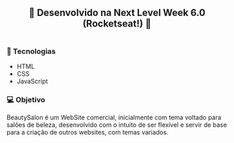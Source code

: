 <h2 align="center">
  🌸 Desenvolvido na Next Level Week 6.0 (Rocketseat!) 🌸
</h2>

<img scr="https://github.com/badeca/OriginSix/blob/main/images/img1.png?raw=true" width=990px />

### :rocket: ​Tecnologias

- HTML
- CSS
- JavaScript

### 💻 Objetivo

BeautySalon é um WebSite comercial, inicialmente com tema voltado para salões de beleza, desenvolvido com o intuito de ser flexível e servir de base para a criação de outros websites, com temas variados.

